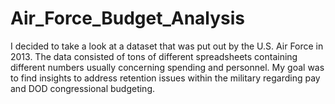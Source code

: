 # Air_Force_Budget_Analysis
I decided to take a look at a dataset that was put out by the U.S. Air Force in 2013. The data consisted of tons of different spreadsheets containing different numbers usually concerning spending and personnel.  My goal was to find insights to address retention issues within the military regarding pay and DOD congressional budgeting. 
